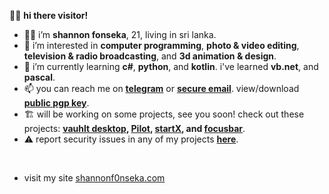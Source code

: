 👋🏼 **hi there visitor!**

- 👦🏻 i’m **shannon fonseka**, 21, living in sri lanka.
- 👀 i’m interested in **computer programming**, **photo & video editing**, **television & radio broadcasting**, and **3d animation & design**.
- 🌱 i’m currently learning **c#**, **python**, and **kotlin**. i've learned **vb.net**, and **pascal**.
- 📫 you can reach me on **[telegram](https://t.me/shannonf0nseka)** or **[secure email](mailto:hello.shannonfonseka@proton.me)**. view/download **[public pgp key](https://raw.githubusercontent.com/shannonfonseka/shannonfonseka/refs/heads/main/pgp/0x74A52B0D-pub.asc)**.
- 🏗️ will be working on some projects, see you soon! check out these projects: **[vauhlt desktop](https://github.com/fonseware/VauhltDesktop), [Pilot](https://github.com/fonseware/Pilot), [startX](https://github.com/fonseware/StartX), and [focusbar](https://github.com/fonseware/FocusBar)**.
- ⚠️ report security issues in any of my projects **[here](https://github.com/shannonfonseka/shannonfonseka/security/policy)**.
<br/>

- visit my site [shannonf0nseka.com](https://www.shannonf0nseka.com)
